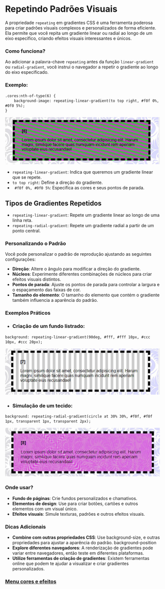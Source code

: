 # Repetindo Padrões Visuais

A propriedade `repeating` em gradientes CSS é uma ferramenta poderosa para criar padrões visuais complexos e personalizados de forma eficiente. Ela permite que você repita um gradiente linear ou radial ao longo de um eixo específico, criando efeitos visuais interessantes e únicos.

### Como funciona?

Ao adicionar a palavra-chave `repeating` antes da função `linear-gradient` ou `radial-gradient`, você instrui o navegador a repetir o gradiente ao longo do eixo especificado.

### Exemplo:

```
.cores:nth-of-type(6) {
    background-image: repeating-linear-gradient(to top right, #f0f 0%, #0f0 5%);
}
```

<img src="img/repeating.jpg">

- `repeating-linear-gradient`: Indica que queremos um gradiente linear que se repete.
- `to top right`: Define a direção do gradiente.
- ` #f0f 0%, #0f0 5%`: Especifica as cores e seus pontos de parada.

## Tipos de Gradientes Repetidos

- `repeating-linear-gradient`: Repete um gradiente linear ao longo de uma linha reta.
- `repeating-radial-gradient`: Repete um gradiente radial a partir de um ponto central.

### Personalizando o Padrão

Você pode personalizar o padrão de reprodução ajustando as seguintes configurações:

- **Direção**: Altere o ângulo para modificar a direção do gradiente.
- **Núcleos**: Experimente diferentes combinações de núcleos para criar efeitos visuais distintos.
- **Pontos de parada**: Ajuste os pontos de parada para controlar a largura e o espaçamento das faixas de cor.
- **Tamanho do elemento**: O tamanho do elemento que contém o gradiente também influencia a aparência do padrão.

### Exemplos Práticos

- ### Criação de um fundo listrado:

```
background: repeating-linear-gradient(90deg, #fff, #fff 10px, #ccc 10px, #ccc 20px);
```

<img src="img/listrado.jpg">

- ### Simulação de um tecido:

```
background: repeating-radial-gradient(circle at 30% 30%, #f0f, #f0f 1px, transparent 1px, transparent 2px);
```


<img src="img/tecido.jpg">

### Onde usar?

- **Fundo de páginas**: Crie fundos personalizados e chamativos.
- **Elementos de design**: Use para criar botões, cartões e outros elementos com um visual único.
- **Efeitos visuais**: Simule texturas, padrões e outros efeitos visuais.

### Dicas Adicionais

- **Combine com outras propriedades CSS**: Use background-size, e outras propriedades para ajustar a aparência do padrão. background-position
- **Explore diferentes navegadores**: A renderização de gradientes pode variar entre navegadores, então teste em diferentes plataformas.
- **Utilize ferramentas de criação de gradientes**: Existem ferramentas online que podem te ajudar a visualizar e criar gradientes personalizados.


### [Menu cores e efeitos](menu_cores-efeitos.md)